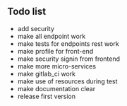 ## Todo list
- add security
- make all endpoint work
- make tests for endpoints rest work
- make profile for front-end
- make security signin from frontend
- make more micro-services
- make gitlab_ci work
- make use of resources during test
- make documentation clear
- release first version
